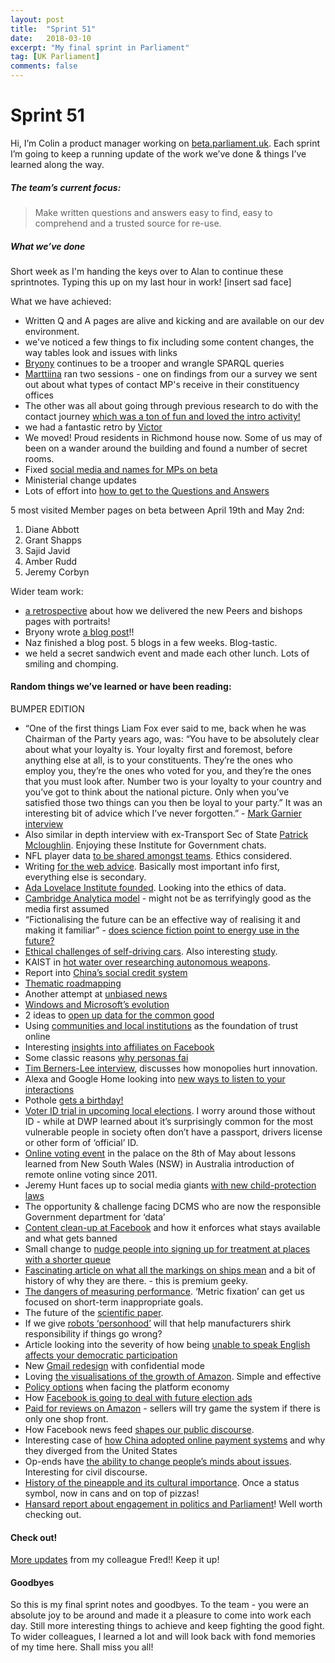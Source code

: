 ```yaml
---
layout: post
title:  "Sprint 51"
date:   2018-03-10
excerpt: "My final sprint in Parliament"
tag: [UK Parliament]
comments: false
---
```


# Sprint 51

Hi, I’m Colin a product manager working on [beta.parliament.uk](https://beta.parliament.uk/). Each sprint I’m going to keep a running update of the work we’ve done & things I’ve learned along the way.

##### The team’s current focus:
> Make written questions and answers easy to find, easy to comprehend and a trusted source for re-use.

##### What we’ve done
Short week as I'm handing the keys over to Alan to continue these sprintnotes. Typing this up on my last hour in work! [insert sad face]

What we have achieved:
* Written Q and A pages are alive and kicking and are available on our dev environment.
* we've noticed a few things to fix including some content changes, the way tables look and issues with links
* [Bryony](https://twitter.com/bryonywatson1?lang=en) continues to be a trooper and wrangle SPARQL queries
* [Marttiina](https://twitter.com/marttiinak?lang=en) ran two sessions - one on findings from our a survey we sent out about what types of contact MP's receive in their constituency offices
* The other was all about going through previous research to do with the contact journey [which was a ton of fun and loved the intro activity!](https://twitter.com/MarttiinaK/status/992080828980219906)
* we had a fantastic retro by [Victor](https://twitter.com/_victorhwang?lang=en)
* We moved! Proud residents in Richmond house now. Some of us may of been on a wander around the building and found a number of secret rooms.
* Fixed [social media and names for MPs on beta](https://beta.parliament.uk/people/jlAAlWAo)
* Ministerial change updates
* Lots of effort into [how to get to the Questions and Answers](https://pds-pugin-waheedj.herokuapp.com/templates/members/written-questions/answers/) 

5 most visited Member pages on beta between April 19th and May 2nd:
1. Diane Abbott 
2. Grant Shapps 
3. Sajid Javid
4. Amber Rudd 
5. Jeremy Corbyn

Wider team work:
* [a retrospective](https://twitter.com/DigiBungalow/status/991667952708739073) about how we delivered the new Peers and bishops pages with portraits!
* Bryony wrote [a blog post](https://pds.blog.parliament.uk/2018/04/30/bath-ruby-immersing-ourselves-in-the-world-of-ruby/)!!
* Naz finished a blog post. 5 blogs in a few weeks. Blog-tastic.
* we held a secret sandwich event and made each other lunch. Lots of smiling and chomping.

#### Random things we’ve learned or have been reading:
BUMPER EDITION
* “One of the first things Liam Fox ever said to me, back when he was Chairman of the Party years ago, was: “You have to be absolutely clear about what your loyalty is. Your loyalty first and foremost, before anything else at all, is to your constituents. They’re the ones who employ you, they’re the ones who voted for you, and they’re the ones that you must look after. Number two is your loyalty to your country and you’ve got to think about the national picture. Only when you’ve satisfied those two things can you then be loyal to your party.” It was an interesting bit of advice which I’ve never forgotten.” - [Mark Garnier interview](https://www.instituteforgovernment.org.uk/ministers-reflect/person/mark-garnier/)
* Also similar in depth interview with ex-Transport Sec of State [Patrick Mcloughlin](https://www.instituteforgovernment.org.uk/ministers-reflect/person/patrick-mcloughlin/?inf_contact_key=c2387e2fab117c011df970bfe7fe6840d376a81d676bda3ed322549412dd2010). Enjoying these Institute for Government chats.
* NFL player data [to be shared amongst teams](https://www.wired.com/story/the-tricky-ethics-of-the-nfls-new-open-data-policy/). Ethics considered.
* Writing [for the web advice](https://www.nngroup.com/articles/inverted-pyramid). Basically most important info first, everything else is secondary.
* [Ada Lovelace Institute founded](https://www.computerweekly.com/news/252437755/5m-Ada-Lovelace-Institute-launched-to-look-into-data-ethics). Looking into the ethics of data. 
* [Cambridge Analytica model](http://www.niemanlab.org/2018/03/this-is-how-cambridge-analyticas-facebook-targeting-model-really-worked-according-to-the-person-who-built-it/) - might not be as terrifyingly good as the media first assumed
* “Fictionalising the future can be an effective way of realising it and making it familiar” - [does science fiction point to energy use in the future?](https://aeon.co/essays/how-science-fiction-feeds-the-fuel-solutions-of-the-future)
* [Ethical challenges of self-driving cars](https://theconversation.com/the-everyday-ethical-challenges-of-self-driving-cars-92710). Also interesting [study](https://www.forbes.com/sites/oliversmith/2018/03/21/the-results-of-the-biggest-global-study-on-driverless-car-ethics-are-in/#59d68f624a9f).
* KAIST in [hot water over researching autonomous weapons](https://www.theguardian.com/technology/2018/apr/05/killer-robots-south-korea-university-boycott-artifical-intelligence-hanwha).
* Report into [China’s social credit system](http://foreignpolicy.com/2018/04/03/life-inside-chinas-social-credit-laboratory/)
* [Thematic roadmapping](https://medium.com/pminsider/avoid-roadmapping-pitfalls-by-focusing-on-problems-not-solutions-77d6f650b808)
* Another attempt at [unbiased news](https://knowherenews.com/about/product)
* [Windows and Microsoft’s evolution](https://stratechery.com/2018/the-end-of-windows/)
* 2 ideas to [open up data for the common good](https://www.nature.com/articles/d41586-018-03912-z)
* Using [communities and local institutions](https://blogs.wsj.com/cio/2018/04/03/digital-identity-is-broken-heres-a-way-to-fix-it/) as the foundation of trust online
* Interesting [insights into affiliates on Facebook](https://www.bloomberg.com/news/features/2018-03-27/ad-scammers-need-suckers-and-facebook-helps-find-them)
* Some classic reasons [why personas fai](https://www.nngroup.com/articles/why-personas-fail/?utm_source=Alertbox&utm_campaign=f5a340c388-NNgQuarterly_10Jan2018_UW&utm_medium=email&utm_term=0_7f29a2b335-f5a340c388-40413137)
* [Tim Berners-Lee interview](http://hosted.ap.org/dynamic/stories/U/US_INSIDER_QA_WEB_INVENTOR?SITE=AP&SECTION=HOME&TEMPLATE=DEFAULT), discusses how monopolies hurt innovation. 
* Alexa and Google Home looking into [new ways to listen to your interactions](https://www.nytimes.com/2018/03/31/business/media/amazon-google-privacy-digital-assistants.html)
* Pothole [gets a birthday!](https://inews.co.uk/news/uk/residents-mark-one-year-anniversary-of-a-pothole-with-impromptu-birthday-party/)
* [Voter ID trial in upcoming local elections](https://democracyclub.org.uk/blog/2018/03/19/voter-id-what-voter-id-who/). I worry around those without ID - while at DWP learned about it’s surprisingly common for the most vulnerable people in society often don’t have a passport, drivers license or other form of ‘official’ ID.
* [Online voting event](https://www.eventbrite.co.uk/e/online-voting-lessons-from-australias-ivote-project-tickets-44144336900) in the palace on the 8th of May about lessons learned from New South Wales (NSW) in Australia introduction of remote online voting since 2011.
* Jeremy Hunt faces up to social media giants [with new child-protection laws](http://www.bbc.co.uk/news/uk-43853678)
* The opportunity & challenge facing DCMS who are now the responsible Government department for ‘data’
* [Content clean-up at Facebook](https://www.ft.com/content/fc9aa36c-4727-11e8-8ee8-cae73aab7ccb) and how it enforces what stays available and what gets banned
* Small change to [nudge people into signing up for treatment at places with a shorter queue](https://www.linkedin.com/pulse/using-behavioural-science-reduce-waiting-times-health-hallsworth/) 
* [Fascinating article on what all the markings on ships mean](https://www.hakaimagazine.com/videos-visuals/the-secret-language-of-ships/) and a bit of history of why they are there. - this is premium geeky.
* [The dangers of measuring performance](https://aeon.co/ideas/against-metrics-how-measuring-performance-by-numbers-backfires). ‘Metric fixation’ can get us focused on short-term inappropriate goals.
* The future of the [scientific paper](https://www.theatlantic.com/science/archive/2018/04/the-scientific-paper-is-obsolete/556676/).
* If we give [robots ‘personhood’](https://www.politico.eu/article/europe-divided-over-robot-ai-artificial-intelligence-personhood/) will that help manufacturers shirk responsibility if things go wrong?
* Article looking into the severity of how being [unable to speak English affects your democratic participation](https://webrootsdemocracy.org/2018/04/13/the-local-elections-and-language-discrimination/)
* New [Gmail redesign](https://www.theguardian.com/technology/2018/apr/25/google-gmail-new-ai-confidential-mode-features-smart-replies-greater-offline-access-expiring-emails-improved-safety-features-headline-redesign) with confidential mode
* Loving [the visualisations of the growth of Amazon](https://www.theguardian.com/technology/ng-interactive/2018/apr/24/bezoss-empire-how-amazon-became-the-worlds-biggest-retailer). Simple and effective
* [Policy options](https://voxeu.org/article/safeguarding-public-interests-platform-economy) when facing the platform economy
* How [Facebook is going to deal with future election ads](http://www.bbc.co.uk/news/technology-43902072)
* [Paid for reviews on Amazon](https://www.washingtonpost.com/business/economy/how-merchants-secretly-use-facebook-to-flood-amazon-with-fake-reviews/2018/04/23/5dad1e30-4392-11e8-8569-26fda6b404c7_story.html?noredirect=on&utm_term=.454a41945a52) - sellers will try game the system if there is only one shop front.
* How Facebook news feed [shapes our public discourse](https://webfoundation.org/research/the-invisible-curation-of-content-facebooks-news-feed-and-our-information-diets/).
* Interesting case of [how China adopted online payment systems](https://piie.com/blogs/china-economic-watch/how-china-leapfrogged-ahead-united-states-fintech-race) and why they diverged from the United States  
* Op-ends have [the ability to change people’s minds about issues](https://news.yale.edu/2018/04/24/study-shows-newspaper-op-eds-change-minds). Interesting for civil discourse.
* [History of the pineapple and its cultural importance](https://www.theparisreview.org/blog/2018/04/25/the-strange-history-of-the-king-pine/). Once a status symbol, now in cans and on top of pizzas!
* [Hansard report about engagement in politics and Parliament](https://www.hansardsociety.org.uk/publications/audit-of-political-engagement-15-2018)! Well worth checking out.

#### Check out!
[More updates](https://ukparliament.github.io/sprintnotes.outputs/) from my colleague Fred!! Keep it up! 

#### Goodbyes
So this is my final sprint notes and goodbyes. To the team - you were an absolute joy to be around and made it a pleasure to come into work each day. Still more interesting things to achieve and keep fighting the good fight. To wider colleagues, I learned a lot and will look back with fond memories of my time here. Shall miss you all!
